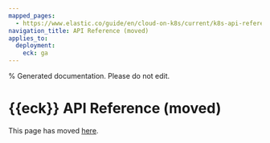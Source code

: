 ```yaml
---
mapped_pages:
  - https://www.elastic.co/guide/en/cloud-on-k8s/current/k8s-api-reference.html
navigation_title: API Reference (moved)
applies_to:
  deployment:
    eck: ga
---
```

% Generated documentation. Please do not edit.

# {{eck}} API Reference (moved)

This page has moved [here](./api-reference/index.md).
